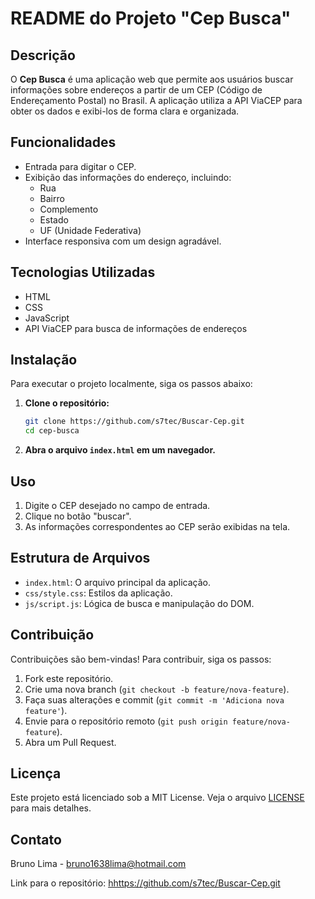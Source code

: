 # README do Projeto "Cep Busca"

## Descrição

O **Cep Busca** é uma aplicação web que permite aos usuários buscar informações sobre endereços a partir de um CEP (Código de Endereçamento Postal) no Brasil. A aplicação utiliza a API ViaCEP para obter os dados e exibi-los de forma clara e organizada.

## Funcionalidades

- Entrada para digitar o CEP.
- Exibição das informações do endereço, incluindo:
  - Rua
  - Bairro
  - Complemento
  - Estado
  - UF (Unidade Federativa)
- Interface responsiva com um design agradável.

## Tecnologias Utilizadas

- HTML
- CSS
- JavaScript
- API ViaCEP para busca de informações de endereços

## Instalação

Para executar o projeto localmente, siga os passos abaixo:

1. **Clone o repositório:**
   ```bash
   git clone https://github.com/s7tec/Buscar-Cep.git
   cd cep-busca
   ```

2. **Abra o arquivo `index.html` em um navegador.**

## Uso

1. Digite o CEP desejado no campo de entrada.
2. Clique no botão "buscar".
3. As informações correspondentes ao CEP serão exibidas na tela.

## Estrutura de Arquivos

- `index.html`: O arquivo principal da aplicação.
- `css/style.css`: Estilos da aplicação.
- `js/script.js`: Lógica de busca e manipulação do DOM.

## Contribuição

Contribuições são bem-vindas! Para contribuir, siga os passos:

1. Fork este repositório.
2. Crie uma nova branch (`git checkout -b feature/nova-feature`).
3. Faça suas alterações e commit (`git commit -m 'Adiciona nova feature'`).
4. Envie para o repositório remoto (`git push origin feature/nova-feature`).
5. Abra um Pull Request.

## Licença

Este projeto está licenciado sob a MIT License. Veja o arquivo [LICENSE](LICENSE) para mais detalhes.

## Contato

Bruno Lima - bruno1638lima@hotmail.com

Link para o repositório: [hhttps://github.com/s7tec/Buscar-Cep.git](https://github.com/s7tec/Buscar-Cep.git)